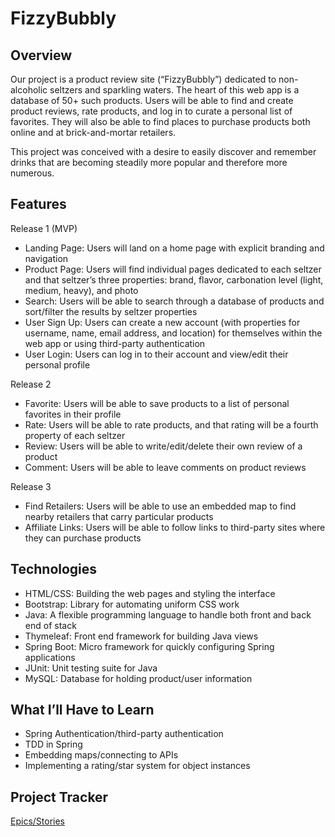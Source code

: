 # FizzyBubbly

## Overview

Our project is a product review site (“FizzyBubbly”) dedicated to non-alcoholic seltzers and sparkling waters. The heart of this web app is a database of 50+ such products. Users will be able to find and create product reviews, rate products, and log in to curate a personal list of favorites. They will also be able to find places to purchase products both online and at brick-and-mortar retailers.

This project was conceived with a desire to easily discover and remember drinks that are becoming steadily more popular and therefore more numerous.

## Features

Release 1 (MVP)
- Landing Page: Users will land on a home page with explicit branding and navigation
- Product Page: Users will find individual pages dedicated to each seltzer and that seltzer’s three properties: brand, flavor, carbonation level (light, medium, heavy), and photo
- Search: Users will be able to search through a database of products and sort/filter the results by seltzer properties
- User Sign Up: Users can create a new account (with properties for username, name, email address, and location) for themselves within the web app or using third-party authentication
- User Login: Users can log in to their account and view/edit their personal profile

Release 2
- Favorite: Users will be able to save products to a list of personal favorites in their profile
- Rate: Users will be able to rate products, and that rating will be a fourth property of each seltzer
- Review: Users will be able to write/edit/delete their own review of a product
- Comment: Users will be able to leave comments on product reviews

Release 3
- Find Retailers: Users will be able to use an embedded map to find nearby retailers that carry particular products
- Affiliate Links: Users will be able to follow links to third-party sites where they can purchase products

## Technologies

- HTML/CSS: Building the web pages and styling the interface
- Bootstrap: Library for automating uniform CSS work
- Java: A flexible programming language to handle both front and back end of stack
- Thymeleaf: Front end framework for building Java views
- Spring Boot: Micro framework for quickly configuring Spring applications
- JUnit: Unit testing suite for Java
- MySQL: Database for holding product/user information

## What I’ll Have to Learn

- Spring Authentication/third-party authentication
- TDD in Spring
- Embedding maps/connecting to APIs
- Implementing a rating/star system for object instances

## Project Tracker

[Epics/Stories](https://trello.com/b/bypjBxmR/epics-stories)
